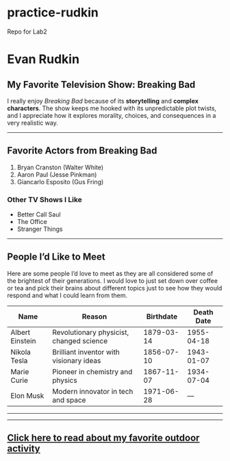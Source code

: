 # practice-rudkin
Repo for Lab2

# Evan Rudkin

## My Favorite Television Show: Breaking Bad

I really enjoy *Breaking Bad* because of its **storytelling** and **complex characters**. The show keeps me hooked with its unpredictable plot twists, and I appreciate how it explores morality, choices, and consequences in a very realistic way.

---

## Favorite Actors from Breaking Bad

1. Bryan Cranston (Walter White)
2. Aaron Paul (Jesse Pinkman)
3. Giancarlo Esposito (Gus Fring)

### Other TV Shows I Like

- Better Call Saul
- The Office
- Stranger Things

---

## People I’d Like to Meet

Here are some people I’d love to meet as they are all considered some of the brightest of their generations. I would love to just set down over coffee or tea and pick their brains about different topics just to see how they would respond and what I could learn from them.

| Name              | Reason                                   | Birthdate   | Death Date |
|-------------------|------------------------------------------|-------------|------------|
| Albert Einstein   | Revolutionary physicist, changed science | 1879-03-14  | 1955-04-18 |
| Nikola Tesla      | Brilliant inventor with visionary ideas  | 1856-07-10  | 1943-01-07 |
| Marie Curie       | Pioneer in chemistry and physics         | 1867-11-07  | 1934-07-04 |
| Elon Musk         | Modern innovator in tech and space       | 1971-06-28  | —          |

---


---
[Click here to read about my favorite outdoor activity](MyActivity.md)
---